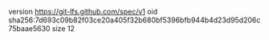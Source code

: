 version https://git-lfs.github.com/spec/v1
oid sha256:7d693c09b82f03ce20a405f32b680bf5396bfb944b4d23d95d206c75baae5630
size 12
